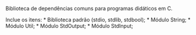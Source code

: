 Biblioteca de dependências comuns para programas didáticos em C.

Inclue os itens:
    * Biblioteca padrão (stdio, stdlib, stdbool);
    * Módulo String;
    * Módulo Util;
    * Módulo StdOutput;
    * Módulo StdInput;
